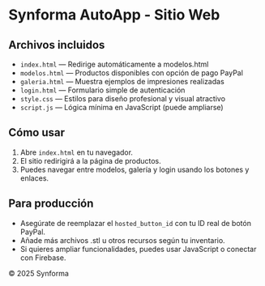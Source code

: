 # Synforma AutoApp - Sitio Web

## Archivos incluidos

- `index.html` — Redirige automáticamente a modelos.html
- `modelos.html` — Productos disponibles con opción de pago PayPal
- `galeria.html` — Muestra ejemplos de impresiones realizadas
- `login.html` — Formulario simple de autenticación
- `style.css` — Estilos para diseño profesional y visual atractivo
- `script.js` — Lógica mínima en JavaScript (puede ampliarse)

## Cómo usar

1. Abre `index.html` en tu navegador.
2. El sitio redirigirá a la página de productos.
3. Puedes navegar entre modelos, galería y login usando los botones y enlaces.

## Para producción

- Asegúrate de reemplazar el `hosted_button_id` con tu ID real de botón PayPal.
- Añade más archivos .stl u otros recursos según tu inventario.
- Si quieres ampliar funcionalidades, puedes usar JavaScript o conectar con Firebase.

© 2025 Synforma
 
